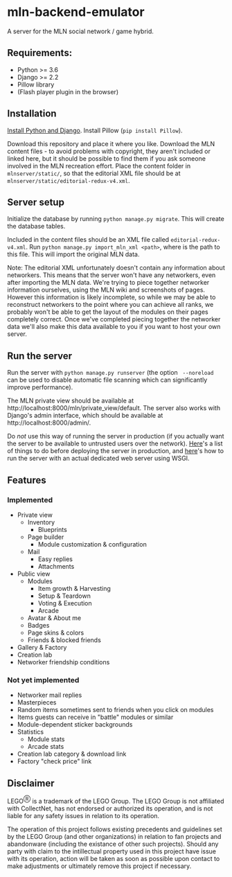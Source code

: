# mln-backend-emulator
A server for the MLN social network / game hybrid.

## Requirements:
* Python >= 3.6
* Django >= 2.2
* Pillow library
* (Flash player plugin in the browser)

## Installation

[Install Python and Django](https://docs.djangoproject.com/en/2.1/intro/install/). Install Pillow (`pip install Pillow`).

Download this repository and place it where you like.
Download the MLN content files - to avoid problems with copyright, they aren't included or linked here, but it should be possible to find them if you ask someone involved in the MLN recreation effort.
Place the content folder in `mlnserver/static/`, so that the editorial XML file should be at `mlnserver/static/editorial-redux-v4.xml`.

## Server setup

Initialize the database by running `python manage.py migrate`. This will create the database tables.

Included in the content files should be an XML file called `editorial-redux-v4.xml`. Run `python manage.py import_mln_xml <path>`, where <path> is the path to this file. This will import the original MLN data.

Note: The editorial XML unfortunately doesn't contain any information about networkers. This means that the server won't have any networkers, even after importing the MLN data. We're trying to piece together networker information ourselves, using the MLN wiki and screenshots of pages. However this information is likely incomplete, so while we may be able to reconstruct networkers to the point where you can achieve all ranks, we probably won't be able to get the layout of the modules on their pages completely correct. Once we've completed piecing together the networker data we'll also make this data available to you if you want to host your own server.

## Run the server

Run the server with `python manage.py runserver` (the option ` --noreload` can be used to disable automatic file scanning which can significantly improve performance).

The MLN private view should be available at http://localhost:8000/mln/private_view/default. The server also works with Django's admin interface, which should be available at http://localhost:8000/admin/.

Do *not* use this way of running the server in production (if you actually want the server to be available to untrusted users over the network). [Here](https://docs.djangoproject.com/en/2.2/howto/deployment/checklist/)'s a list of things to do before deploying the server in production, and [here](https://docs.djangoproject.com/en/2.2/howto/deployment/wsgi/)'s how to run the server with an actual dedicated web server using WSGI.

## Features
### Implemented
* Private view
	* Inventory
		* Blueprints
	* Page builder
		* Module customization & configuration
	* Mail
		* Easy replies
		* Attachments
* Public view
	* Modules
		* Item growth & Harvesting
		* Setup & Teardown
		* Voting & Execution
		* Arcade
	* Avatar & About me
	* Badges
	* Page skins & colors
	* Friends & blocked friends
* Gallery & Factory
* Creation lab
* Networker friendship conditions

### Not yet implemented
* Networker mail replies
* Masterpieces
* Random items sometimes sent to friends when you click on modules
* Items guests can receive in "battle" modules or similar
* Module-dependent sticker backgrounds
* Statistics
	* Module stats
	* Arcade stats
* Creation lab category & download link
* Factory "check price" link

## Disclaimer
LEGO<sup>Ⓡ</sup> is a trademark of the LEGO Group. The LEGO Group is not affiliated with CollectNet, has not endorsed or authorized its operation, and is not liable for any safety issues in relation to its operation.

The operation of this project follows existing precedents and guidelines set by the LEGO Group (and other organizations) in relation to fan projects and abandonware (including the existance of other such projects). Should any party with claim to the intillectual property used in this project have issue with its operation, action will be taken as soon as possible upon contact to make adjustments or ultimately remove this project if necessary.
